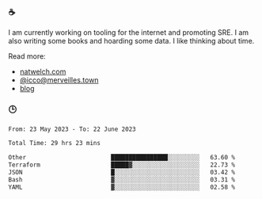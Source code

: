 ### ☕

I am currently working on tooling for the internet and promoting SRE. I am also writing some books and hoarding some data. I like thinking about time. 

Read more:

 - [natwelch.com](https://natwelch.com)
 - [@icco@merveilles.town](https://merveilles.town/@icco)
 - [blog](https://writing.natwelch.com)

### 🕒

<!--START_SECTION:waka-->

```txt
From: 23 May 2023 - To: 22 June 2023

Total Time: 29 hrs 23 mins

Other                        ████████████████░░░░░░░░░   63.60 %
Terraform                    █████▓░░░░░░░░░░░░░░░░░░░   22.73 %
JSON                         █░░░░░░░░░░░░░░░░░░░░░░░░   03.42 %
Bash                         ▓░░░░░░░░░░░░░░░░░░░░░░░░   03.31 %
YAML                         ▓░░░░░░░░░░░░░░░░░░░░░░░░   02.58 %
```

<!--END_SECTION:waka-->

